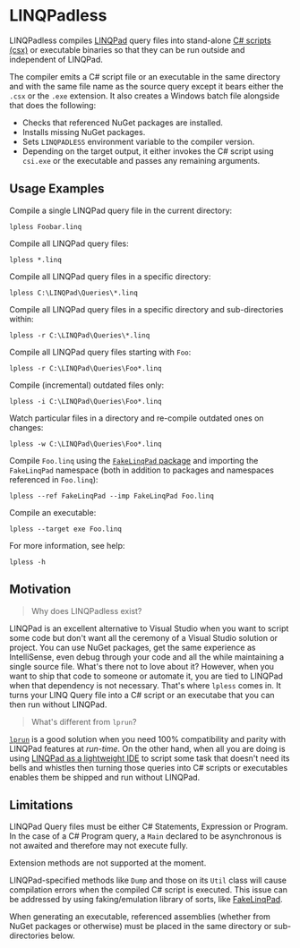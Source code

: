 # LINQPadless

LINQPadless compiles [LINQPad][linqpad] query files into stand-alone
[C# scripts (csx)][csx] or executable binaries so that they can be run
outside and independent of LINQPad.

The compiler emits a C# script file or an executable in the same directory
and with the same file name as the source query except it bears either the
`.csx` or the `.exe` extension. It also creates a Windows batch file
alongside that does the following:

- Checks that referenced NuGet packages are installed.
- Installs missing NuGet packages.
- Sets `LINQPADLESS` environment variable to the compiler version.
- Depending on the target output, it either invokes the C# script using
  `csi.exe`  or the executable and passes any remaining arguments.


## Usage Examples

Compile a single LINQPad query file in the current directory:

    lpless Foobar.linq

Compile all LINQPad query files:

    lpless *.linq

Compile all LINQPad query files in a specific directory:

    lpless C:\LINQPad\Queries\*.linq

Compile all LINQPad query files in a specific directory and sub-directories
within:

    lpless -r C:\LINQPad\Queries\*.linq

Compile all LINQPad query files starting with `Foo`:

    lpless -r C:\LINQPad\Queries\Foo*.linq

Compile (incremental) outdated files only:

    lpless -i C:\LINQPad\Queries\Foo*.linq

Watch particular files in a directory and re-compile outdated ones on changes:

    lpless -w C:\LINQPad\Queries\Foo*.linq

Compile `Foo.linq` using the [`FakeLinqPad` package][fakelp.pkg] and importing
the `FakeLinqPad` namespace (both in addition to packages and namespaces
referenced in `Foo.linq`):

    lpless --ref FakeLinqPad --imp FakeLinqPad Foo.linq

Compile an executable:

    lpless --target exe Foo.linq

For more information, see help:

    lpless -h


## Motivation

> Why does LINQPadless exist?

LINQPad is an excellent alternative to Visual Studio when you want to script
some code but don't want all the ceremony of a Visual Studio solution or
project. You can use NuGet packages, get the same experience as IntelliSense,
even debug through your code and all the while maintaining a single source
file. What's there not to love about it? However, when you want to ship that
code to someone or automate it, you are tied to LINQPad when that dependency
is not necessary. That's where `lpless` comes in. It turns your LINQ Query
file into a C# script or an executabe that you can then run without LINQPad.

> What's different from `lprun`?

[`lprun`][lprun] is a good solution when you need 100% compatibility and
parity with LINQPad features at _run-time_. On the other hand, when all you
are doing is using [LINQPad as a lightweight IDE][lpide] to script some task
that doesn't need its bells and whistles then turning those queries into C#
scripts or executables enables them be shipped and run without LINQPad.


## Limitations

LINQPad Query files must be either C# Statements, Expression or Program. In
the case of a C# Program query, a `Main` declared to be asynchronous is not
awaited and therefore may not execute fully.

Extension methods are not supported at the moment.

LINQPad-specified methods like `Dump` and those on its `Util` class will
cause compilation errors when the compiled C# script is executed. This issue
can be addressed by using faking/emulation library of sorts, like
[FakeLinqPad][fakelp].

When generating an executable, referenced assemblies (whether from NuGet
packages or otherwise) must be placed in the same directory or
sub-directories below.


[linqpad]: http://www.linqpad.net/
[csx]: https://msdn.microsoft.com/en-us/magazine/mt614271.aspx
[lpide]: https://www.linqpad.net/CodeSnippetIDE.aspx
[lprun]: https://www.linqpad.net/lprun.aspx
[fakelp.pkg]: https://www.nuget.org/packages/FakeLinqPad
[fakelp]: https://github.com/linqpadless/FakeLinqPad
